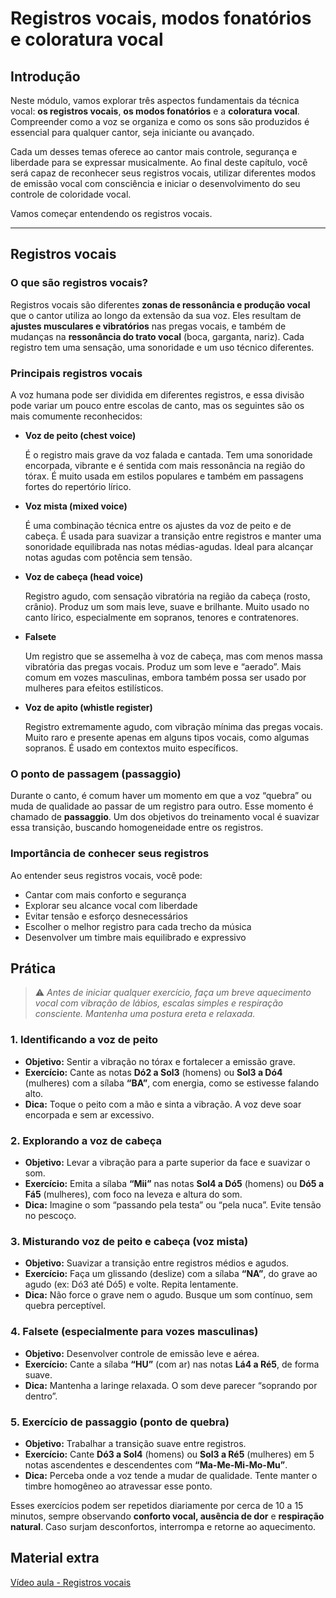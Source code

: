 # Registros vocais, modos fonatórios e coloratura vocal

## Introdução

Neste módulo, vamos explorar três aspectos fundamentais da técnica vocal: **os registros vocais**, **os modos fonatórios** e a **coloratura vocal**. Compreender como a voz se organiza e como os sons são produzidos é essencial para qualquer cantor, seja iniciante ou avançado.

Cada um desses temas oferece ao cantor mais controle, segurança e liberdade para se expressar musicalmente. Ao final deste capítulo, você será capaz de reconhecer seus registros vocais, utilizar diferentes modos de emissão vocal com consciência e iniciar o desenvolvimento do seu controle de coloridade vocal.

Vamos começar entendendo os registros vocais.

---

## Registros vocais

### O que são registros vocais?

Registros vocais são diferentes **zonas de ressonância e produção vocal** que o cantor utiliza ao longo da extensão da sua voz. Eles resultam de **ajustes musculares e vibratórios** nas pregas vocais, e também de mudanças na **ressonância do trato vocal** (boca, garganta, nariz). Cada registro tem uma sensação, uma sonoridade e um uso técnico diferentes.

### Principais registros vocais

A voz humana pode ser dividida em diferentes registros, e essa divisão pode variar um pouco entre escolas de canto, mas os seguintes são os mais comumente reconhecidos:

* **Voz de peito (chest voice)**

  É o registro mais grave da voz falada e cantada. Tem uma sonoridade encorpada, vibrante e é sentida com mais ressonância na região do tórax. É muito usada em estilos populares e também em passagens fortes do repertório lírico.

* **Voz mista (mixed voice)**

  É uma combinação técnica entre os ajustes da voz de peito e de cabeça. É usada para suavizar a transição entre registros e manter uma sonoridade equilibrada nas notas médias-agudas. Ideal para alcançar notas agudas com potência sem tensão.

* **Voz de cabeça (head voice)**

  Registro agudo, com sensação vibratória na região da cabeça (rosto, crânio). Produz um som mais leve, suave e brilhante. Muito usado no canto lírico, especialmente em sopranos, tenores e contratenores.

* **Falsete**

  Um registro que se assemelha à voz de cabeça, mas com menos massa vibratória das pregas vocais. Produz um som leve e “aerado”. Mais comum em vozes masculinas, embora também possa ser usado por mulheres para efeitos estilísticos.

* **Voz de apito (whistle register)**

  Registro extremamente agudo, com vibração mínima das pregas vocais. Muito raro e presente apenas em alguns tipos vocais, como algumas sopranos. É usado em contextos muito específicos.

### O ponto de passagem (passaggio)

Durante o canto, é comum haver um momento em que a voz “quebra” ou muda de qualidade ao passar de um registro para outro. Esse momento é chamado de **passaggio**. Um dos objetivos do treinamento vocal é suavizar essa transição, buscando homogeneidade entre os registros.

### Importância de conhecer seus registros

Ao entender seus registros vocais, você pode:

* Cantar com mais conforto e segurança
* Explorar seu alcance vocal com liberdade
* Evitar tensão e esforço desnecessários
* Escolher o melhor registro para cada trecho da música
* Desenvolver um timbre mais equilibrado e expressivo

## Prática

> ⚠️ *Antes de iniciar qualquer exercício, faça um breve aquecimento vocal com vibração de lábios, escalas simples e respiração consciente. Mantenha uma postura ereta e relaxada.*

### 1. **Identificando a voz de peito**

* **Objetivo:** Sentir a vibração no tórax e fortalecer a emissão grave.
* **Exercício:** Cante as notas **Dó2 a Sol3** (homens) ou **Sol3 a Dó4** (mulheres) com a sílaba **“BA”**, com energia, como se estivesse falando alto.
* **Dica:** Toque o peito com a mão e sinta a vibração. A voz deve soar encorpada e sem ar excessivo.

### 2. **Explorando a voz de cabeça**

* **Objetivo:** Levar a vibração para a parte superior da face e suavizar o som.
* **Exercício:** Emita a sílaba **“Mii”** nas notas **Sol4 a Dó5** (homens) ou **Dó5 a Fá5** (mulheres), com foco na leveza e altura do som.
* **Dica:** Imagine o som “passando pela testa” ou “pela nuca”. Evite tensão no pescoço.

### 3. **Misturando voz de peito e cabeça (voz mista)**

* **Objetivo:** Suavizar a transição entre registros médios e agudos.
* **Exercício:** Faça um glissando (deslize) com a sílaba **“NA”**, do grave ao agudo (ex: Dó3 até Dó5) e volte. Repita lentamente.
* **Dica:** Não force o grave nem o agudo. Busque um som contínuo, sem quebra perceptível.

### 4. **Falsete (especialmente para vozes masculinas)**

* **Objetivo:** Desenvolver controle de emissão leve e aérea.
* **Exercício:** Cante a sílaba **“HU”** (com ar) nas notas **Lá4 a Ré5**, de forma suave.
* **Dica:** Mantenha a laringe relaxada. O som deve parecer “soprando por dentro”.

### 5. **Exercício de passaggio (ponto de quebra)**

* **Objetivo:** Trabalhar a transição suave entre registros.
* **Exercício:** Cante **Dó3 a Sol4** (homens) ou **Sol3 a Ré5** (mulheres) em 5 notas ascendentes e descendentes com **“Ma-Me-Mi-Mo-Mu”**.
* **Dica:** Perceba onde a voz tende a mudar de qualidade. Tente manter o timbre homogêneo ao atravessar esse ponto.

Esses exercícios podem ser repetidos diariamente por cerca de 10 a 15 minutos, sempre observando **conforto vocal, ausência de dor** e **respiração natural**. Caso surjam desconfortos, interrompa e retorne ao aquecimento.

## Material extra

[Vídeo aula - Registros vocais](https://www.youtube.com/watch?v=Coacx2aFsGM)
